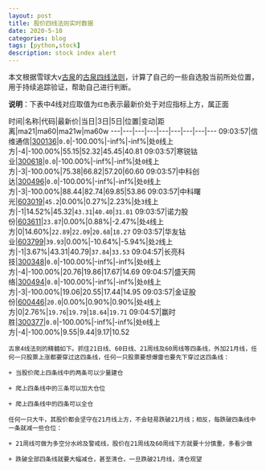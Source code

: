 ```yaml
---
layout: post
title: 股价四线法则实时数据
date: 2020-5-10
categories: blog
tags: [python,stock]
description: stock index alert
---
```



本文根据雪球大v[古泉](https://xueqiu.com/u/7148646888)的[古泉四线法则](https://xueqiu.com/7148646888/130498192)，计算了自己的一些自选股当前所处位置，用于持续追踪验证，帮助自己进行判断。

**说明**：下表中4线对应取值为`红色`表示最新价处于对应指标上方，属正面

时间|名称|代码|最新价|当日|3日|5日|位置|变动|距离|ma21|ma60|ma21w|ma60w
---|---|---|---|---|---|---|---|---
09:03:57|信维通信|[300136](https://xueqiu.com/S/SZ300136)|`0.0`|-100.00%|-inf%|-inf%|处`0`线上方|-4|-100.00%|55.15|52.32|45.45|40.81
09:03:57|寒锐钴业|[300618](https://xueqiu.com/S/SZ300618)|`0.0`|-100.00%|-inf%|-inf%|处`0`线上方|-3|-100.00%|75.38|66.82|57.20|60.60
09:03:57|中科创达|[300496](https://xueqiu.com/S/SZ300496)|`0.0`|-100.00%|-inf%|-inf%|处`0`线上方|-3|-100.00%|88.44|82.74|69.85|53.86
09:03:57|中科曙光|[603019](https://xueqiu.com/S/SH603019)|`45.2`|0.00%|0.27%|2.23%|处`3`线上方|-1|14.52%|45.32|`43.31`|`40.40`|`31.81`
09:03:57|诺力股份|[603611](https://xueqiu.com/S/SH603611)|`23.87`|0.00%|0.88%|-2.47%|处`4`线上方|0|14.60%|`22.89`|`22.09`|`20.68`|`18.27`
09:03:57|华友钴业|[603799](https://xueqiu.com/S/SH603799)|`39.93`|0.00%|-10.64%|-5.94%|处`2`线上方|-1|3.67%|43.31|40.79|`37.84`|`33.53`
09:04:57|长亮科技|[300348](https://xueqiu.com/S/SZ300348)|`0.0`|-100.00%|-inf%|-inf%|处`0`线上方|-4|-100.00%|20.76|19.86|17.67|14.69
09:04:57|盛天网络|[300494](https://xueqiu.com/S/SZ300494)|`0.0`|-100.00%|-inf%|-inf%|处`0`线上方|-3|-100.00%|19.06|20.55|17.44|14.95
09:03:57|金证股份|[600446](https://xueqiu.com/S/SH600446)|`20.0`|0.00%|0.90%|0.90%|处`4`线上方|0|2.76%|`19.76`|`19.79`|`18.64`|`19.71`
09:04:57|赢时胜|[300377](https://xueqiu.com/S/SZ300377)|`0.0`|-100.00%|-inf%|-inf%|处`0`线上方|-4|-100.00%|9.55|9.44|9.17|10.52

```
古泉4线法则的精髓如下。抓住21日线、60日线、21周线及60周线等四条线，外加21月线，任何一只股票上涨都要穿过这四条线，任何一只股票要想爆雷也要先下穿过这四条线：

+ 当股价爬上四条线中的两条可以少量建仓

+ 爬上四条线中的三条可以加大仓位

+ 爬上四条线中的四条可以全仓

任何一只大牛，其股价都会坚守在21月线上方，不会轻易跌破21月线；相反，每跌破四条线中一条就减一些仓位：

+ 21周线可做为多空分水岭及警戒线，股价在21周线及60周线下方就要十分慎重，多看少做

+ 跌破全部四条线就要大幅减仓，甚至清仓，一旦跌破21月线，清仓观望
```
